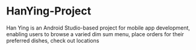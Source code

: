 # HanYing-Project

Han Ying is an Android Studio-based project for mobile app development, enabling users to browse a varied dim sum menu, place orders for their preferred dishes, check out locations
